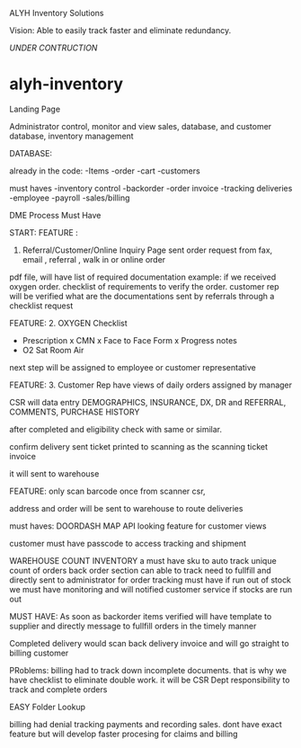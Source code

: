 ALYH Inventory Solutions


Vision: Able to easily track faster and eliminate redundancy.

*UNDER CONTRUCTION*

# alyh-inventory


Landing Page 

Administrator control, monitor and view sales, database, and customer database, inventory management


DATABASE: 

already in the code:
-Items
-order
-cart
-customers

must haves
-inventory control
-backorder
-order invoice
-tracking deliveries
-employee
-payroll
-sales/billing


DME Process Must Have

START: 
FEATURE :
1. Referral/Customer/Online Inquiry Page sent order request
from fax, email , referral , walk in or online order

pdf file, will have list of required documentation
example: if we received oxygen order. checklist of requirements to verify the order. customer rep will be verified what are the documentations sent by referrals through a checklist request

FEATURE:
2. OXYGEN
Checklist
- Prescription
x CMN 
x Face to Face Form
x Progress notes
- O2 Sat Room Air

next step will be assigned to employee or customer representative

FEATURE: 
3. Customer Rep have views of daily orders assigned by manager 

CSR will data entry DEMOGRAPHICS, INSURANCE, DX, DR and REFERRAL, COMMENTS, PURCHASE HISTORY

after completed and eligibility check with same or similar. 

confirm delivery sent ticket printed to scanning as the scanning ticket invoice 

it will sent to warehouse

FEATURE: only scan barcode once from scanner csr, 

address and order will be sent to warehouse to route deliveries

must haves: DOORDASH MAP API looking feature for customer views

customer must have passcode to access tracking and shipment

WAREHOUSE 
COUNT INVENTORY a must have sku to auto track unique count of orders
back order section can able to track need to fullfill and directly sent to administrator for order tracking
must have if run out of stock we must have monitoring and will notified customer service if stocks are run out

MUST HAVE: As soon as backorder items verified will have template to supplier and directly message to fullfill orders in the timely manner

Completed delivery would scan back delivery invoice and will go straight to billing customer


PRoblems: billing had to track down incomplete documents. that is why we have checklist to eliminate double work. it will be CSR Dept responsibility to track and complete orders

EASY Folder Lookup

billing had denial tracking payments and recording sales.
dont have exact feature but will develop faster procesing for claims and billing